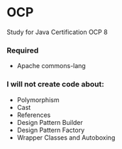 # OCP
Study for Java Certification OCP 8

### Required
* Apache commons-lang

### I will not create code about:
* Polymorphism
* Cast
* References
* Design Pattern Builder
* Design Pattern Factory
* Wrapper Classes and Autoboxing

